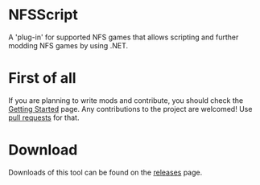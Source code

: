 # NFSScript
A 'plug-in' for supported NFS games that allows scripting and further modding NFS games by using .NET.

# First of all
If you are planning to write mods and contribute, you should check the [Getting Started](https://github.com/DennisStanistan/NFSScript/wiki/Getting-Started) page. Any contributions to the project are welcomed! Use [pull requests](https://help.github.com/articles/about-pull-requests/) for that.

# Download
Downloads of this tool can be found on the [releases](https://github.com/DennisStanistan/NFSScript/releases) page.
